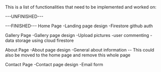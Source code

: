 This is a list of functionalities that need to be implemented and worked on:

---UNFINISHED---


---FINISHED---
Home Page
  -Landing page design
  -Firestore github auth

Gallery Page
  -Gallery page design
  -Upload pictures
  -user commenting
  -data storage using cloud firestore

About Page
  -About page design
  -General about information -- This could also be moved to the home page and remove this whole page

Contact Page
  -Contact page design
  -Email form
